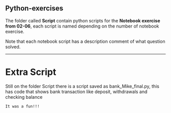 ## Python-exercises

The folder called **Script** contain python scripts for the **Notebook exercise from 02-06**, each script is named depending on the
number of notebook exercise. 

Note that each notebook script has a description comment of what question solved. 

----

# Extra Script 
Still on the folder Script there is a script saved as bank_Mike_final.py, this has code that shows bank transaction like deposit, 
withdrawals and checking balance 


`It was a fun!!!`



